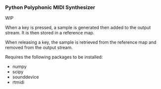 ### Python Polyphonic MIDI Synthesizer

WIP

When a key is pressed, a sample is generated then added to the output stream.  It is then stored in a reference map.

When releasing a key, the sample is retrieved from the reference map and removed from the output stream.

Requires the following packages to be installed:
- numpy
- scipy
- sounddevice
- rtmidi
